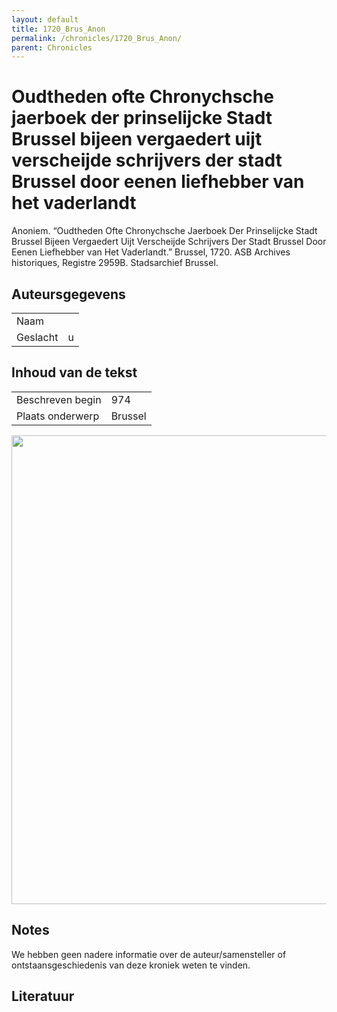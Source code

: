 ```yaml
---
layout: default
title: 1720_Brus_Anon
permalink: /chronicles/1720_Brus_Anon/
parent: Chronicles
--- 
```



# Oudtheden ofte Chronychsche jaerboek der prinselijcke Stadt Brussel bijeen vergaedert uijt verscheijde schrijvers der stadt Brussel door eenen liefhebber van het vaderlandt 

Anoniem. “Oudtheden Ofte Chronychsche Jaerboek Der Prinselijcke Stadt Brussel Bijeen Vergaedert Uijt Verscheijde Schrijvers Der Stadt Brussel Door Eenen Liefhebber van Het Vaderlandt.” Brussel, 1720. ASB Archives historiques, Registre 2959B. Stadsarchief Brussel. 

## Auteursgegevens 

| | | 
| --------------- | --------------- | 
| Naam |   | 
| Geslacht | u | 

## Inhoud van de tekst 

| | | 
| --------------- | --------------- | 
| Beschreven begin | 974 | 
| Plaats onderwerp | Brussel | 

[<img src="..\..\barplots_chronicles\1720_Brus_Anon.jpg" width="750"/>](..\..\barplots_chronicles\1720_Brus_Anon.jpg) 

## Notes 

We hebben geen nadere informatie over de auteur/samensteller of
ontstaansgeschiedenis van deze kroniek weten te vinden.



## Literatuur 

